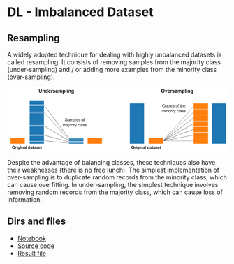 # DL - Imbalanced Dataset 

## Resampling

A widely adopted technique for dealing with highly unbalanced datasets is called resampling. It consists 
of removing samples from the majority class (under-sampling) and / or adding more examples from the minority 
class (over-sampling).

![image info](docs/resampling.png)

Despite the advantage of balancing classes, these techniques also have their weaknesses (there is no free lunch). 
The simplest implementation of over-sampling is to duplicate random records from the minority class, which can 
cause overfitting. In under-sampling, the simplest technique involves removing random records from the majority 
class, which can cause loss of information.

## Dirs and files

- [Notebook](https://github.com/Lukah1505/imbalanced/blob/master/nbs/imbalanced_dataset.ipynb)
- [Source code](https://github.com/Lukah1505/imbalanced/tree/master/src)
- [Result file](https://github.com/Lukah1505/imbalanced/blob/master/data/results.csv)






